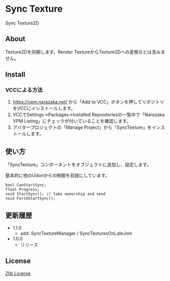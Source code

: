 # Sync Texture

Sync Texture2D

## About

Texture2Dを同期します。Render TextureからTexture2Dへの変換などは含みません。

## Install

### VCCによる方法

1. https://vpm.narazaka.net/ から「Add to VCC」ボタンを押してリポジトリをVCCにインストールします。
2. VCCでSettings→Packages→Installed Repositoriesの一覧中で「Narazaka VPM Listing」にチェックが付いていることを確認します。
3. アバタープロジェクトの「Manage Project」から「SyncTexture」をインストールします。

## 使い方

「SyncTexture」コンポーネントをオブジェクトに追加し、設定します。

基本的に他のUdonからの制御を前提にしています。

```
bool CanStartSync;
float Progress;
void StartSync(); // take ownership and send
void ForceStartSync();
```

## 更新履歴

- 1.1.0
  - add: SyncTextureManager / SyncTexturesOnLateJoin
- 1.0.0
  - リリース

## License

[Zlib License](LICENSE.txt)
